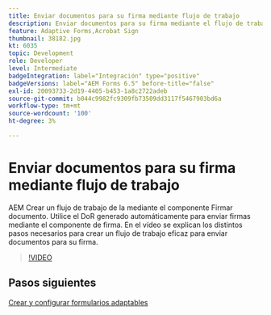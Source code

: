 ```yaml
---
title: Enviar documentos para su firma mediante flujo de trabajo
description: Enviar documentos para su firma mediante el flujo de trabajo. AEM Crear un flujo de trabajo de la mediante el componente Firmar documento. Utilice el DoR generado automáticamente para enviar firmas mediante el componente de firma. En el vídeo se explican los distintos pasos necesarios para crear un flujo de trabajo eficaz para enviar documentos para su firma.
feature: Adaptive Forms,Acrobat Sign
thumbnail: 38182.jpg
kt: 6035
topic: Development
role: Developer
level: Intermediate
badgeIntegration: label="Integración" type="positive"
badgeVersions: label="AEM Forms 6.5" before-title="false"
exl-id: 20093733-2d19-4405-b453-1a8c2722adeb
source-git-commit: b044c9982fc9309fb73509dd3117f5467903bd6a
workflow-type: tm+mt
source-wordcount: '100'
ht-degree: 3%

---
```


# Enviar documentos para su firma mediante flujo de trabajo

AEM Crear un flujo de trabajo de la mediante el componente Firmar documento. Utilice el DoR generado automáticamente para enviar firmas mediante el componente de firma.
En el vídeo se explican los distintos pasos necesarios para crear un flujo de trabajo eficaz para enviar documentos para su firma.

>[!VIDEO](https://video.tv.adobe.com/v/38182?quality=12&learn=on)

## Pasos siguientes

[Crear y configurar formularios adaptables](./create-and-configure-adaptive-form.md)